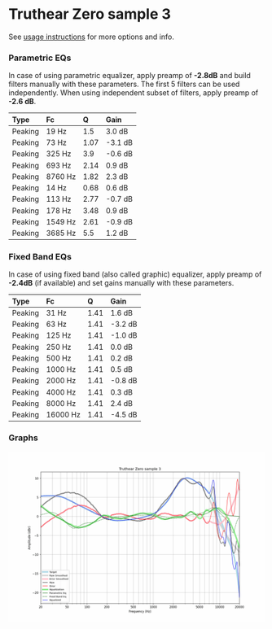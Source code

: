 # Truthear Zero sample 3
See [usage instructions](https://github.com/jaakkopasanen/AutoEq#usage) for more options and info.

### Parametric EQs
In case of using parametric equalizer, apply preamp of **-2.8dB** and build filters manually
with these parameters. The first 5 filters can be used independently.
When using independent subset of filters, apply preamp of **-2.6 dB**.

| Type    | Fc      |    Q | Gain    |
|:--------|:--------|:-----|:--------|
| Peaking | 19 Hz   | 1.5  | 3.0 dB  |
| Peaking | 73 Hz   | 1.07 | -3.1 dB |
| Peaking | 325 Hz  | 3.9  | -0.6 dB |
| Peaking | 693 Hz  | 2.14 | 0.9 dB  |
| Peaking | 8760 Hz | 1.82 | 2.3 dB  |
| Peaking | 14 Hz   | 0.68 | 0.6 dB  |
| Peaking | 113 Hz  | 2.77 | -0.7 dB |
| Peaking | 178 Hz  | 3.48 | 0.9 dB  |
| Peaking | 1549 Hz | 2.61 | -0.9 dB |
| Peaking | 3685 Hz | 5.5  | 1.2 dB  |

### Fixed Band EQs
In case of using fixed band (also called graphic) equalizer, apply preamp of **-2.4dB**
(if available) and set gains manually with these parameters.

| Type    | Fc       |    Q | Gain    |
|:--------|:---------|:-----|:--------|
| Peaking | 31 Hz    | 1.41 | 1.6 dB  |
| Peaking | 63 Hz    | 1.41 | -3.2 dB |
| Peaking | 125 Hz   | 1.41 | -1.0 dB |
| Peaking | 250 Hz   | 1.41 | 0.0 dB  |
| Peaking | 500 Hz   | 1.41 | 0.2 dB  |
| Peaking | 1000 Hz  | 1.41 | 0.5 dB  |
| Peaking | 2000 Hz  | 1.41 | -0.8 dB |
| Peaking | 4000 Hz  | 1.41 | 0.3 dB  |
| Peaking | 8000 Hz  | 1.41 | 2.4 dB  |
| Peaking | 16000 Hz | 1.41 | -4.5 dB |

### Graphs
![](./Truthear%20Zero%20sample%203.png)